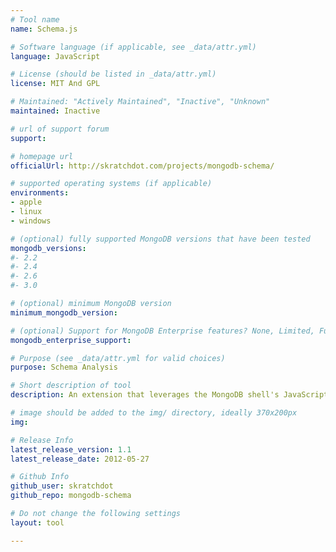 ```yaml
---
# Tool name
name: Schema.js

# Software language (if applicable, see _data/attr.yml)
language: JavaScript

# License (should be listed in _data/attr.yml)
license: MIT And GPL

# Maintained: "Actively Maintained", "Inactive", "Unknown"
maintained: Inactive

# url of support forum
support: 

# homepage url
officialUrl: http://skratchdot.com/projects/mongodb-schema/

# supported operating systems (if applicable)
environments:
- apple
- linux
- windows

# (optional) fully supported MongoDB versions that have been tested
mongodb_versions:
#- 2.2
#- 2.4
#- 2.6
#- 3.0

# (optional) minimum MongoDB version
minimum_mongodb_version:

# (optional) Support for MongoDB Enterprise features? None, Limited, Full
mongodb_enterprise_support: 

# Purpose (see _data/attr.yml for valid choices)
purpose: Schema Analysis

# Short description of tool
description: An extension that leverages the MongoDB shell's JavaScript interface to provide "schema" analysis.

# image should be added to the img/ directory, ideally 370x200px
img: 

# Release Info
latest_release_version: 1.1
latest_release_date: 2012-05-27

# Github Info
github_user: skratchdot
github_repo: mongodb-schema

# Do not change the following settings
layout: tool

---
```


